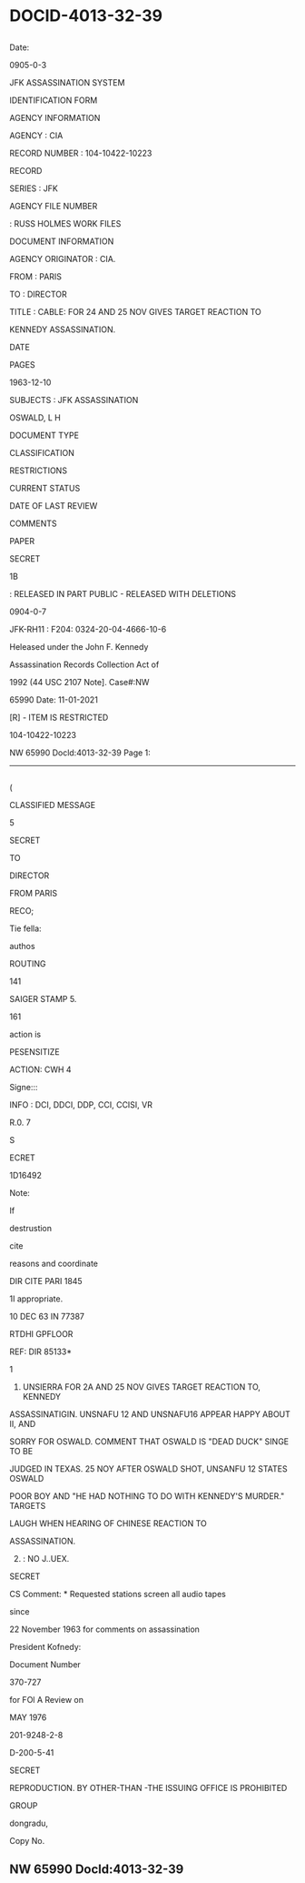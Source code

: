 # DOCID-4013-32-39

##
Date:

0905-0-3

JFK ASSASSINATION SYSTEM

IDENTIFICATION FORM

AGENCY INFORMATION

AGENCY : CIA

RECORD NUMBER : 104-10422-10223

RECORD

SERIES : JFK

AGENCY FILE NUMBER

: RUSS HOLMES WORK FILES

DOCUMENT INFORMATION

AGENCY ORIGINATOR : CIA.

FROM : PARIS

TO : DIRECTOR

TITLE : CABLE: FOR 24 AND 25 NOV GIVES TARGET REACTION TO

KENNEDY ASSASSINATION.

DATE

PAGES

1963-12-10

SUBJECTS : JFK ASSASSINATION

OSWALD, L H

DOCUMENT TYPE

CLASSIFICATION

RESTRICTIONS

CURRENT STATUS

DATE OF LAST REVIEW

COMMENTS

PAPER

SECRET

1B

: RELEASED IN PART PUBLIC - RELEASED WITH DELETIONS

0904-0-7

JFK-RH11 : F204: 0324-20-04-4666-10-6

Heleased under the John F. Kennedy

Assassination Records Collection Act of

1992 (44 USC 2107 Note]. Case#:NW

65990 Date: 11-01-2021

[R] - ITEM IS RESTRICTED

104-10422-10223

NW 65990 Docld:4013-32-39 Page 1:

---

##
(

CLASSIFIED MESSAGE

5

SECRET

TO

DIRECTOR

FROM PARIS

RECO;

Tie fella:

authos

ROUTING

141

SAIGER STAMP 5.

161

action is

PESENSITIZE

ACTION: CWH 4

Signe:::

INFO : DCI, DDCI, DDP, CCI, CCISI, VR

R.0. 7

S

ECRET

1D16492

Note:

If

destrustion

cite

reasons and coordinate

DIR CITE PARI 1845

1I appropriate.

10 DEC 63 IN 77387

RTDHI GPFLOOR

REF: DIR 85133*

1

1. UNSIERRA FOR 2A AND 25 NOV GIVES TARGET REACTION TO, KENNEDY

ASSASSINATIGIN. UNSNAFU 12 AND UNSNAFU16 APPEAR HAPPY ABOUT II, AND

SORRY FOR OSWALD. COMMENT THAT OSWALD IS "DEAD DUCK" SINGE TO BE

JUDGED IN TEXAS. 25 NOY AFTER OSWALD SHOT, UNSANFU 12 STATES OSWALD

POOR BOY AND "HE HAD NOTHING TO DO WITH KENNEDY'S MURDER." TARGETS

LAUGH WHEN HEARING OF CHINESE REACTION TO

ASSASSINATION.

2. : NO J..UEX.

SECRET

CS Comment: * Requested stations screen all audio tapes

since

22 November 1963 for comments on assassination

President Kofnedy:

Document Number

370-727

for FOl A Review on

MAY 1976

201-9248-2-8

D-200-5-41

SECRET

REPRODUCTION. BY OTHER-THAN -THE ISSUING OFFICE IS PROHIBITED

GROUP

dongradu,

Copy No.

NW 65990 Docld:4013-32-39
---


